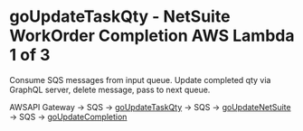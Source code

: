 # goUpdateTaskQty - NetSuite WorkOrder Completion AWS Lambda 1 of 3

Consume SQS messages from input queue. Update completed qty via GraphQL server, delete message, pass to next queue.

AWSAPI Gateway -> SQS -> [goUpdateTaskQty](https://github.com/Shaun-York/goUpdateTaskQty) -> SQS -> [goUpdateNetSuite](https://github.com/Shaun-York/goUpdateNetSuite) -> SQS -> [goUpdateCompletion](https://github.com/Shaun-York/goUpdateCompletion)
